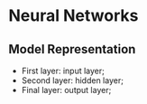 # Neural Networks

## Model Representation
- First layer: input layer;
- Second layer: hidden layer;
- Final layer: output layer;
